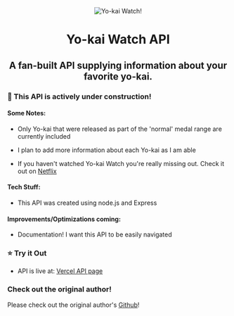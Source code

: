 <div align="center"><img src="https://media.wired.com/photos/5955ab345992c54331ac15e4/master/w_2560%2Cc_limit/N3DS_YO-KAI_WATCH_illustration_01.jpg" alt="Yo-kai Watch!" align="center"></div>

<h1 align="center">Yo-kai Watch API</h1>
<h2 align="center">A fan-built API supplying information about your favorite yo-kai.</h3>



### :construction: This API is actively under construction! ###

#### Some Notes:

- Only Yo-kai that were released as part of the 'normal' medal range are currently included

- I plan to add more information about each Yo-kai as I am able

- If you haven't watched Yo-kai Watch you're really missing out. Check it out on [Netflix](https://www.netflix.com/title/80106136)

#### Tech Stuff:

- This API was created using node.js and Express


#### Improvements/Optimizations coming:

- Documentation! I want this API to be easily navigated


### :star: Try it Out

- API is live at: [Vercel API page](https://yokai-api.vercel.app/api/yokai/whisper)

### Check out the original author!

Please check out the original author's [Github](https://github.com/barbaralaw)!
